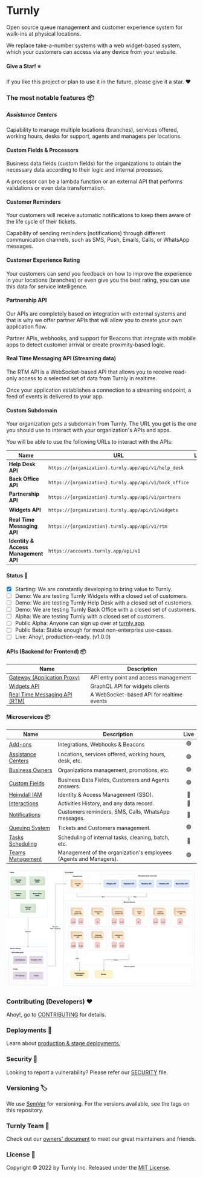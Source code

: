 # Turnly

Open source queue management and customer experience system
for walk-ins at physical locations.

We replace take-a-number systems with a web widget-based system,
which your customers can access via any device from your website.

#### Give a Star! ⭐

If you like this project or plan to use it in the future, please give it a star. ❤️

### The most notable features 📦

##### Assistance Centers

Capability to manage multiple locations (branches), services offered, working hours,
desks for support, agents and managers per locations.

#### Custom Fields & Processors

Business data fields (custom fields) for the organizations to obtain the
necessary data according to their logic and internal processes.

A processor can be a lambda function or an external API that performs
validations or even data transformation.

#### Customer Reminders

Your customers will receive automatic notifications to keep
them aware of the life cycle of their tickets.

Capability of sending reminders (notifications) through different communication
channels, such as SMS, Push, Emails, Calls, or WhatsApp messages.

#### Customer Experience Rating

Your customers can send you feedback on how to improve the experience
in your locations (branches) or even give you the best rating, you can
use this data for service intelligence.

#### Partnership API

Our APIs are completely based on integration with external systems and
that is why we offer partner APIs that will allow you to create your own application flow.

Partner APIs, webhooks, and support for Beacons that integrate with mobile apps to detect customer arrival or create proximity-based logic.

#### Real Time Messaging API (Streaming data)

The RTM API is a WebSocket-based API that allows you to receive
read-only access to a selected set of data from Turnly in realtime.

Once your application establishes a connection to a streaming endpoint,
a feed of events is delivered to your app.

#### Custom Subdomain

Your organization gets a subdomain from Turnly.
The URL you get is the one you should use to interact with your organization's APIs and apps.

You will be able to use the following URLs to interact with the APIs:

| Name                                  | URL                                                      | Live |
| ------------------------------------- | -------------------------------------------------------- |:----:|
| **Help Desk API**                     | `https://{organization}.turnly.app/api/v1/help_desk`     | 🔴   |
| **Back Office API**                   | `https://{organization}.turnly.app/api/v1/back_office`   | 🔴   |
| **Partnership API**                   | `https://{organization}.turnly.app/api/v1/partners`      | 🔴   |
| **Widgets API**                       | `https://{organization}.turnly.app/api/v1/widgets`       | 🟢   |
| **Real Time Messaging API**           | `https://{organization}.turnly.app/api/v1/rtm`           | 🟢   |
| **Identity & Access Management API**  | `https://accounts.turnly.app/api/v1`                     | 🔴   |

#### Status 🚧

- [X] Starting: We are constantly developing to bring value to Turnly.
- [ ] Demo: We are testing Turnly Widgets with a closed set of customers.
- [ ] Demo: We are testing Turnly Help Desk with a closed set of customers.
- [ ] Demo: We are testing Turnly Back Office with a closed set of customers.
- [ ] Alpha: We are testing Turnly with a closed set of customers.
- [ ] Public Alpha: Anyone can sign up over at [turnly.app](https://turnly.app).
- [ ] Public Beta: Stable enough for most non-enterprise use-cases.
- [ ] Live: Ahoy!, production-ready. (v1.0.0)

#### APIs (Backend for Frontend) 📦

| Name                                                  | Description                                  |
| ----------------------------------------------------- | -------------------------------------------- |
| [Gateway (Application Proxy)](/apps/gateway)          | API entry point and access management        |
| [Widgets API](/apps/widgets-api)                      | GraphQL API for widgets clients              |
| [Real Time Messaging API (RTM)](/apps/realtime-api)   | A WebSocket-based API for realtime events    |

#### Microservices 📦

| Name                                            | Description                                                       | Live |
| ----------------------------------------------- | ----------------------------------------------------------------- |:----:|
| [Add-ons](/apps/addons)                         | Integrations, Webhooks & Beacons                                  | 🟢   |
| [Assistance Centers](/apps/assistance-centers)  | Locations, services offered, working hours, desk, etc.            | 🟢   |
| [Business Owners](/apps/business-owners)        | Organizations management, promotions, etc.                        | 🟢   |
| [Custom Fields](/apps/custom-fields)            | Business Data Fields, Customers and Agents answers.               | 🟢   |
| [Heimdall IAM](/apps/heimdall)                  | Identity & Access Management (SSO).                               | 🔴   |
| [Interactions](/apps/interactions)              | Activities History, and any data record.                          | 🔴   |
| [Notifications](/apps/notifications)            | Customers reminders, SMS, Calls, WhatsApp messages.               | 🔴   |
| [Queuing System](/apps/queuing-system)          | Tickets and Customers management.                                 | 🟢   |
| [Tasks Scheduling](/apps/tasks-scheduling)      | Scheduling of internal tasks, cleaning, batch, etc.               | 🔴   |
| [Teams Management](/apps/teams)                 | Management of the organization's employees (Agents and Managers). | 🟢   |

![high-level-architecture](/docs/diagrams/high-level-architecture.png)

### Contributing (Developers) ❤️

Ahoy!, go to [CONTRIBUTING](/CONTRIBUTING.md) for details.

### Deployments 🚀

Learn about [production & stage deployments.](/docs/deployment.md)

### Security 🔐

Looking to report a vulnerability? Please refer our [SECURITY](/SECURITY.md) file.

### Versioning 🏷️

We use [SemVer](https://semver.org/spec/v2.0.0.html) for versioning.
For the versions available, see the tags on this repository.

### Turnly Team 🎨

Check out our [owners' document](/OWNERS.md) to meet our great maintainers and friends.

### License 📝

Copyright © 2022 by Turnly Inc. Released under the [MIT License](/LICENSE).
